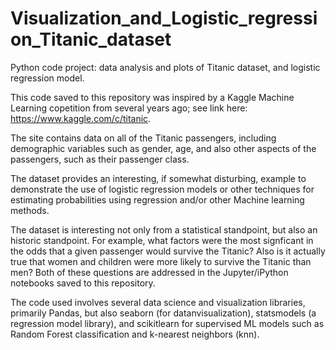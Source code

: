 # Visualization_and_Logistic_regression_Titanic_dataset
Python code project: data analysis and plots of Titanic dataset, and logistic regression model. 

This code saved to this repository was inspired by a Kaggle Machine Learning copetition from several years ago; see link here:
<https://www.kaggle.com/c/titanic>.

The site contains data on all of the Titanic passengers, including demographic variables such as gender, age, and also other
aspects of the passengers, such as their passenger class.

The dataset provides an interesting, if somewhat disturbing, example to demonstrate the use of logistic regression models
or other techniques for estimating probabilities using regression and/or other Machine learning methods. 

The dataset is interesting not only from a statistical standpoint, but also an historic standpoint.  For example, what factors were
the most signficant in the odds that a given passenger would survive the Titanic? Also is it actually true that women
and children were more likely to survive the Titanic than men? Both of these questions are addressed in the Jupyter/iPython notebooks saved to this repository.

The code used involves several data science and visualization libraries, primarily Pandas, but also seaborn (for datanvisualization), statsmodels (a regression model library), and scikitlearn for supervised ML models such as Random Forest classification and k-nearest neighbors (knn).

